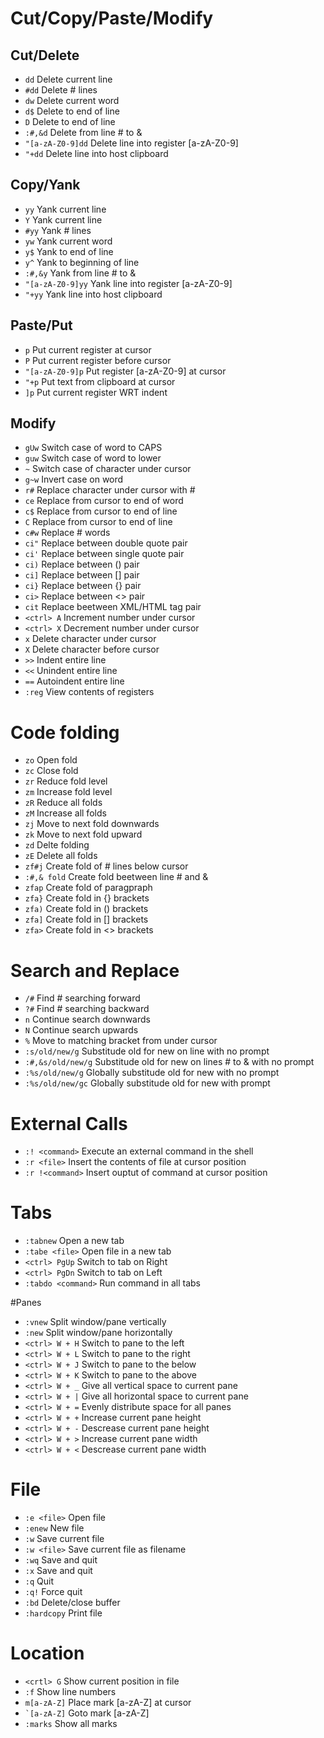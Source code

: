 # Cut/Copy/Paste/Modify

## Cut/Delete
+ `dd` Delete current line
+ `#dd` Delete # lines
+ `dw` Delete current word
+ `d$` Delete to end of line
+ `D` Delete to end of line
+ `:#,&d` Delete from line # to &
+ `"[a-zA-Z0-9]dd` Delete line into register [a-zA-Z0-9]
+ `"+dd` Delete line into host clipboard

## Copy/Yank
+ `yy` Yank current line
+ `Y` Yank current line
+ `#yy` Yank # lines
+ `yw` Yank current word
+ `y$` Yank to end of line
+ `y^` Yank to beginning of line
+ `:#,&y` Yank from line # to &
+ `"[a-zA-Z0-9]yy` Yank line into register [a-zA-Z0-9]
+ `"+yy` Yank line into host clipboard

## Paste/Put
+ `p` Put current register at cursor
+ `P` Put current register before cursor
+ `"[a-zA-Z0-9]p` Put register [a-zA-Z0-9] at cursor
+ `"+p` Put text from clipboard at cursor
+ `]p` Put current register WRT indent

## Modify
+ `gUw` Switch case of word to CAPS
+ `guw` Switch case of word to lower
+ `~` Switch case of character under cursor
+ `g~w` Invert case on word
+ `r#` Replace character under cursor with #
+ `ce` Replace from cursor to end of word
+ `c$` Replace from cursor to end of line
+ `C` Replace from cursor to end of line
+ `c#w` Replace # words
+ `ci"` Replace between double quote pair
+ `ci'` Replace between single quote pair
+ `ci)` Replace between () pair
+ `ci]` Replace between [] pair
+ `ci}` Replace between {} pair
+ `ci>` Replace between <> pair
+ `cit` Replace beetween XML/HTML tag pair
+ `<ctrl> A` Increment number under cursor
+ `<ctrl> X` Decrement number under cursor
+ `x` Delete character under cursor
+ `X` Delete character before cursor
+ `>>` Indent entire line
+ `<<` Unindent entire line
+ `==` Autoindent entire line
+ `:reg` View contents of registers

# Code folding
+ `zo` Open fold
+ `zc` Close fold
+ `zr` Reduce fold level
+ `zm` Increase fold level
+ `zR` Reduce all folds
+ `zM` Increase all folds
+ `zj` Move to next fold downwards
+ `zk` Move to next fold upward
+ `zd` Delte folding
+ `zE` Delete all folds
+ `zf#j` Create fold of # lines below cursor
+ `:#,& fold` Create fold beetween line # and &
+ `zfap` Create fold of paragpraph
+ `zfa}` Create fold in {} brackets
+ `zfa)` Create fold in () brackets
+ `zfa]` Create fold in [] brackets
+ `zfa>` Create fold in <> brackets

# Search and Replace
+ `/#` Find # searching forward
+ `?#` Find # searching backward
+ `n` Continue search downwards
+ `N` Continue search upwards
+ `%` Move to matching bracket from under cursor
+ `:s/old/new/g` Substitude old for new on line with no prompt
+ `:#,&s/old/new/g` Substitude old for new on lines # to & with no prompt
+ `:%s/old/new/g` Globally substitude old for new with no prompt
+ `:%s/old/new/gc` Globally substitude old for new with prompt

# External Calls
+ `:! <command>` Execute an external command in the shell
+ `:r <file>` Insert the contents of file at cursor position
+ `:r !<command>` Insert ouptut of command at cursor position

# Tabs
+ `:tabnew` Open a new tab
+ `:tabe <file>` Open file in a new tab
+ `<ctrl> PgUp` Switch to tab on Right
+ `<ctrl> PgDn` Switch to tab on Left
+ `:tabdo <command>` Run command in all tabs

#Panes
+ `:vnew` Split window/pane vertically
+ `:new` Split window/pane horizontally
+ `<ctrl> W + H` Switch to pane to the left
+ `<ctrl> W + L` Switch to pane to the right
+ `<ctrl> W + J` Switch to pane to the below
+ `<ctrl> W + K` Switch to pane to the above
+ `<ctrl> W + _` Give all vertical space to current pane
+ `<ctrl> W + |` Give all horizontal space to current pane
+ `<ctrl> W + =` Evenly distribute space for all panes
+ `<ctrl> W + +` Increase current pane height
+ `<ctrl> W + -` Descrease current pane height
+ `<ctrl> W + >` Increase current pane width
+ `<ctrl> W + <` Descrease current pane width

# File
+ `:e <file>` Open file
+ `:enew` New file
+ `:w` Save current file
+ `:w <file>` Save current file as filename
+ `:wq` Save and quit
+ `:x` Save and quit
+ `:q` Quit
+ `:q!` Force quit
+ `:bd` Delete/close buffer
+ `:hardcopy` Print file

# Location
+ `<crtl> G` Show current position in file
+ `:f` Show line numbers
+ ` m[a-zA-Z] ` Place mark [a-zA-Z] at cursor
+ `` `[a-zA-Z] `` Goto mark [a-zA-Z]
+ `:marks` Show all marks
